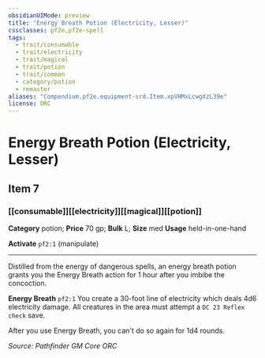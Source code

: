 ```yaml
---
obsidianUIMode: preview
title: "Energy Breath Potion (Electricity, Lesser)"
cssclasses: pf2e,pf2e-spell
tags:
  - trait/consumable
  - trait/electricity
  - trait/magical
  - trait/potion
  - trait/common
  - category/potion
  - remaster
aliases: "Compendium.pf2e.equipment-srd.Item.xpVHMxLcwgXzL39e"
license: ORC
---
```

# Energy Breath Potion (Electricity, Lesser)
## Item 7
### [[consumable]][[electricity]][[magical]][[potion]]

**Category** potion; 
**Price** 70 gp; 
**Bulk** L; **Size** med
**Usage** held-in-one-hand

**Activate** `pf2:1` (manipulate)

* * *

Distilled from the energy of dangerous spells, an energy breath potion grants you the Energy Breath action for 1 hour after you imbibe the concoction.

**Energy Breath** `pf2:1` You create a 30-foot line of electricity which deals 4d6 electricity damage. All creatures in the area must attempt a `DC 23 Reflex check` save.

After you use Energy Breath, you can't do so again for 1d4 rounds.

*Source: Pathfinder GM Core*
*ORC*